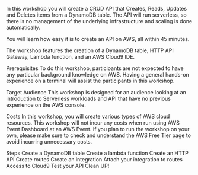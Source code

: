 In this workshop you will create a CRUD API that Creates, Reads, Updates and Deletes items from a DynamoDB table. The API will run serverless, so there is no management of the underlying infrastructure and scaling is done automatically.

You will learn how easy it is to create an API on AWS, all within 45 minutes.

The workshop features the creation of a DynamoDB table, HTTP API Gateway, Lambda function, and an AWS Cloud9 IDE.

Prerequisites
To do this workshop, participants are not expected to have any particular background knowledge on AWS. Having a general hands-on experience on a terminal will assist the participants in this workshop.

Target Audience
This workshop is designed for an audience looking at an introduction to Serverless workloads and API that have no previous experience on the AWS console.

Costs
In this workshop, you will create various types of AWS cloud resources. This workshop will not incur any costs when run using AWS Event Dashboard at an AWS Event. If you plan to run the workshop on your own, please make sure to check and understand the AWS Free Tier page  to avoid incurring unnecessary costs.

Steps
Create a DynamoDB table
Create a lambda function
Create an HTTP API
Create routes
Create an integration
Attach your integration to routes
Access to Cloud9
Test your API
Clean UP!
